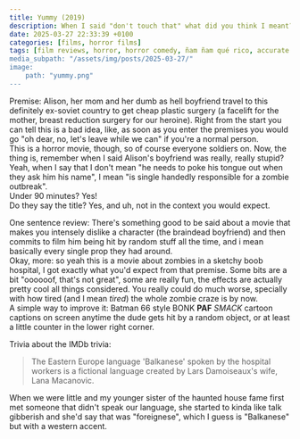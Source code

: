 ```yaml
---
title: Yummy (2019)
description: When I said "don't touch that" what did you think I meant?
date: 2025-03-27 22:33:39 +0100
categories: [films, horror films]
tags: [film reviews, horror, horror comedy, ñam ñam qué rico, accurate portrayal of another country, middleofnowherecore, body horror, eat the rich, featuring the most obnoxious people on earth, the writer's barely-disguised fetish, vacationsploitation, wrong place wrong face, they say the title]
media_subpath: "/assets/img/posts/2025-03-27/"
image:
    path: "yummy.png"
---
```

<span class="reviewsection">Premise:</span> Alison, her mom and her dumb as hell boyfriend travel to this definitely ex-soviet country to get cheap plastic surgery (a facelift for the mother, breast reduction surgery for our heroine). Right from the start you can tell this is a bad idea, like, as soon as you enter the premises you would go "oh dear, no, let's leave while we can" if you're a normal person.<br/>This is a horror movie, though, so of course everyone soldiers on. Now, the thing is, remember when I said Alison's boyfriend was really, really stupid? Yeah, when I say that I don't mean "he needs to poke his tongue out when they ask him his name", I mean "is single handedly responsible for a zombie outbreak".<br/>
<span class="reviewsection">Under 90 minutes?</span> Yes!<br/>
<span class="reviewsection">Do they say the title?</span> Yes, and uh, not in the context you would expect.

<span class="reviewsection">One sentence review:</span> There's something good to be said about a movie that makes you intensely dislike a character (the braindead boyfriend) and then commits to film him being hit by random stuff all the time, and i mean basically every single prop they had around.<br/>
<span class="reviewsection">Okay, more:</span> so yeah this is a movie about zombies in a sketchy boob hospital, I got exactly what you'd expect from that premise. Some bits are a bit "oooooof, that's not great", some are really fun, the effects are actually pretty cool all things considered. You really could do much worse, specially with how tired (and I mean *tired*) the whole zombie craze is by now.<br/>
<span class="reviewsection">A simple way to improve it:</span> Batman 66 style BONK **PAF** *SMACK* cartoon captions on screen anytime the dude gets hit by a random object, or at least a little counter in the lower right corner.

<span class="reviewsection">Trivia about the IMDb trivia:</span>
> The Eastern Europe language 'Balkanese' spoken by the hospital workers is a fictional language created by Lars Damoiseaux's wife, Lana Macanovic.

When we were little and my younger sister of the haunted house fame first met someone that didn't speak our language, she started to kinda like talk gibberish and she'd say that was "foreignese", which I guess is "Balkanese" but with a western accent.